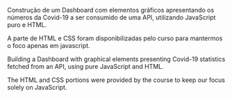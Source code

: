 Construção de um Dashboard com elementos gráficos apresentando os
números da Covid-19 a ser consumido de uma API, utilizando JavaScript puro
e HTML.

A parte de HTML e CSS foram disponibilizadas pelo curso para mantermos o foco apenas em javascript.

<!-- In English -->

Building a Dashboard with graphical elements presenting Covid-19 statistics fetched from an API, using pure JavaScript and HTML.

The HTML and CSS portions were provided by the course to keep our focus solely on JavaScript.